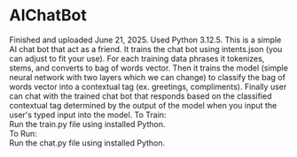# AIChatBot

Finished and uploaded June 21, 2025. Used Python 3.12.5. This is a simple AI chat bot that act as a friend. It trains the chat bot using intents.json (you can adjust to fit your use). For each training data phrases it tokenizes, stems, and converts to bag of words vector. Then it trains the model (simple neural network with two layers which we can change) to classify the bag of words vector into a contextual tag (ex. greetings, compliments). Finally user can chat with the trained chat bot that responds based on the classified contextual tag determined by the output of the model when you input the user's typed input into the model.
To Train:  
Run the train.py file using installed Python.  
To Run:  
Run the chat.py file using installed Python.
